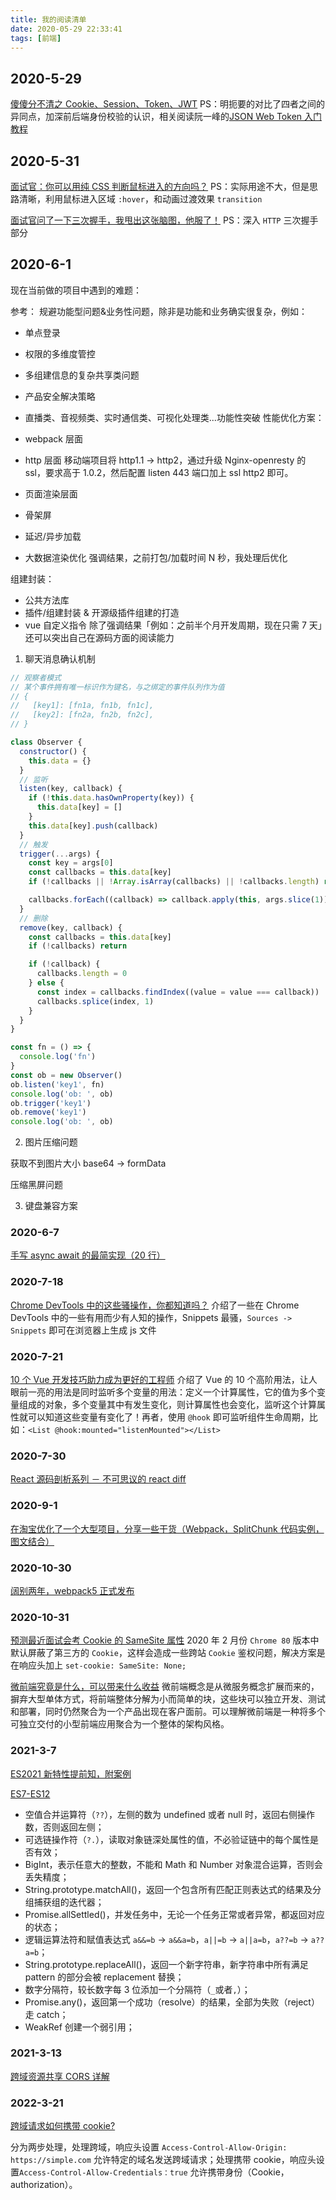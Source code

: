 ```yaml
---
title: 我的阅读清单
date: 2020-05-29 22:33:41
tags: [前端]
---
```


## 2020-5-29

[傻傻分不清之 Cookie、Session、Token、JWT](https://juejin.im/post/5e055d9ef265da33997a42cc)
PS：明扼要的对比了四者之间的异同点，加深前后端身份校验的认识，相关阅读阮一峰的[JSON Web Token 入门教程](http://www.ruanyifeng.com/blog/2018/07/json_web_token-tutorial.html)

## 2020-5-31

[面试官：你可以用纯 CSS 判断鼠标进入的方向吗？](https://mp.weixin.qq.com/s/nwH2mmxY0ugSSGM3OuEBoQ)
PS：实际用途不大，但是思路清晰，利用鼠标进入区域 `:hover`，和动画过渡效果 `transition`

[面试官问了一下三次握手，我甩出这张脑图，他服了！](https://mp.weixin.qq.com/s/xXHW_NZqF6qmi7JBB_mTEw)
PS：深入 `HTTP` 三次握手部分

## 2020-6-1

现在当前做的项目中遇到的难题：

参考：
规避功能型问题&业务性问题，除非是功能和业务确实很复杂，例如：

- 单点登录
- 权限的多维度管控
- 多组建信息的复杂共享类问题
- 产品安全解决策略
- 直播类、音视频类、实时通信类、可视化处理类...功能性突破
  性能优化方案：

- webpack 层面
- http 层面 移动端项目将 http1.1 -> http2，通过升级 Nginx-openresty 的 ssl，要求高于 1.0.2，然后配置 listen 443 端口加上 ssl http2 即可。
- 页面渲染层面
- 骨架屏
- 延迟/异步加载
- 大数据渲染优化
  强调结果，之前打包/加载时间 N 秒，我处理后优化

组建封装：

- 公共方法库
- 插件/组建封装 & 开源级插件组建的打造
- vue 自定义指令
  除了强调结果「例如：之前半个月开发周期，现在只需 7 天」还可以突出自己在源码方面的阅读能力

1. 聊天消息确认机制

```js
// 观察者模式
// 某个事件拥有唯一标识作为键名，与之绑定的事件队列作为值
// {
//   [key1]: [fn1a, fn1b, fn1c],
//   [key2]: [fn2a, fn2b, fn2c],
// }

class Observer {
  constructor() {
    this.data = {}
  }
  // 监听
  listen(key, callback) {
    if (!this.data.hasOwnProperty(key)) {
      this.data[key] = []
    }
    this.data[key].push(callback)
  }
  // 触发
  trigger(...args) {
    const key = args[0]
    const callbacks = this.data[key]
    if (!callbacks || !Array.isArray(callbacks) || !callbacks.length) return

    callbacks.forEach((callback) => callback.apply(this, args.slice(1)))
  }
  // 删除
  remove(key, callback) {
    const callbacks = this.data[key]
    if (!callbacks) return

    if (!callback) {
      callbacks.length = 0
    } else {
      const index = callbacks.findIndex((value = value === callback))
      callbacks.splice(index, 1)
    }
  }
}

const fn = () => {
  console.log('fn')
}
const ob = new Observer()
ob.listen('key1', fn)
console.log('ob: ', ob)
ob.trigger('key1')
ob.remove('key1')
console.log('ob: ', ob)
```

2. 图片压缩问题

获取不到图片大小
base64 -> formData

压缩黑屏问题

3. 键盘兼容方案

### 2020-6-7

[手写 async await 的最简实现（20 行）](https://juejin.im/post/5e79e841f265da5726612b6e)

### 2020-7-18

[Chrome DevTools 中的这些骚操作，你都知道吗？](https://mp.weixin.qq.com/s/CfzKwfiJ7AVnv6m7CEhAVg)
介绍了一些在 Chrome DevTools 中的一些有用而少有人知的操作，Snippets 最骚，`Sources -> Snippets` 即可在浏览器上生成 js 文件

### 2020-7-21

[10 个 Vue 开发技巧助力成为更好的工程师](https://juejin.im/post/5e8a9b1ae51d45470720bdfa) 介绍了 Vue 的 10 个高阶用法，让人眼前一亮的用法是同时监听多个变量的用法：定义一个计算属性，它的值为多个变量组成的对象，多个变量其中有发生变化，则计算属性也会变化，监听这个计算属性就可以知道这些变量有变化了！再者，使用 `@hook` 即可监听组件生命周期，比如：`<List @hook:mounted="listenMounted"></List>`

### 2020-7-30

[React 源码剖析系列 － 不可思议的 react diff](https://zhuanlan.zhihu.com/p/20346379)

### 2020-9-1

[在淘宝优化了一个大型项目，分享一些干货（Webpack，SplitChunk 代码实例，图文结合）](https://juejin.im/post/6844904183917871117)

### 2020-10-30

[阔别两年，webpack5 正式发布](https://mp.weixin.qq.com/s/sh7rcv6hdhYfWr1bv_ssbg)

### 2020-10-31

[预测最近面试会考 Cookie 的 SameSite 属性](https://juejin.im/post/6844904095711494151)
2020 年 2 月份 `Chrome 80` 版本中默认屏蔽了第三方的 `Cookie`，这样会造成一些跨站 `Cookie` 鉴权问题，解决方案是在响应头加上 `set-cookie: SameSite: None;`

[微前端究竟是什么，可以带来什么收益](https://juejin.cn/post/6893307922902679560) 微前端概念是从微服务概念扩展而来的，摒弃大型单体方式，将前端整体分解为小而简单的块，这些块可以独立开发、测试和部署，同时仍然聚合为一个产品出现在客户面前。可以理解微前端是一种将多个可独立交付的小型前端应用聚合为一个整体的架构风格。

### 2021-3-7

[ES2021 新特性提前知，附案例](https://juejin.cn/post/6914538946751889422)

[ES7-ES12](https://mp.weixin.qq.com/s/QxaHOQIJW2nx0a_cVd824g)

- 空值合并运算符（`??`），左侧的数为 undefined 或者 null 时，返回右侧操作数，否则返回左侧；
- 可选链操作符（`?.`），读取对象链深处属性的值，不必验证链中的每个属性是否有效；
- BigInt，表示任意大的整数，不能和 Math 和 Number 对象混合运算，否则会丢失精度；
- String.prototype.matchAll()，返回一个包含所有匹配正则表达式的结果及分组捕获组的迭代器；
- Promise.allSettled()，并发任务中，无论一个任务正常或者异常，都返回对应的状态；
- 逻辑运算法符和赋值表达式 `a&&=b` -> `a&&a=b`，`a||=b` -> `a||a=b`，`a??=b` -> `a??a=b`；
- String.prototype.replaceAll()，返回一个新字符串，新字符串中所有满足 pattern 的部分会被 replacement 替换；
- 数字分隔符，较长数字每 3 位添加一个分隔符（`_`或者`,`）；
- Promise.any()，返回第一个成功（resolve）的结果，全部为失败（reject）走 catch；
- WeakRef 创建一个弱引用；

### 2021-3-13

[跨域资源共享 CORS 详解](https://www.ruanyifeng.com/blog/2016/04/cors.html)

### 2022-3-21

[跨域请求如何携带 cookie?](https://juejin.cn/post/7066420545327218725)

分为两步处理，处理跨域，响应头设置 `Access-Control-Allow-Origin: https://simple.com` 允许特定的域名发送跨域请求；处理携带 cookie，响应头设置`Access-Control-Allow-Credentials：true` 允许携带身份（Cookie，authorization）。
